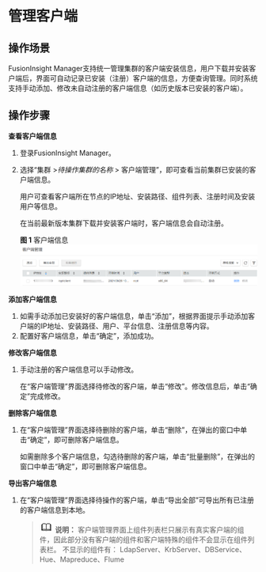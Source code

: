 # 管理客户端<a name="admin_guide_000022"></a>

## 操作场景<a name="zh-cn_topic_0263899592_section87321600357"></a>

FusionInsight Manager支持统一管理集群的客户端安装信息，用户下载并安装客户端后，界面可自动记录已安装（注册）客户端的信息，方便查询管理。同时系统支持手动添加、修改未自动注册的客户端信息（如历史版本已安装的客户端）。

## 操作步骤<a name="zh-cn_topic_0263899592_section9746956141810"></a>

**查看客户端信息**

1.  登录FusionInsight Manager。
2.  选择“集群 \>_待操作集群的名称_  \> 客户端管理”，即可查看当前集群已安装的客户端信息。

    用户可查看客户端所在节点的IP地址、安装路径、组件列表、注册时间及安装用户等信息。

    在当前最新版本集群下载并安装客户端时，客户端信息会自动注册。

    **图 1**  客户端信息<a name="zh-cn_topic_0263899592_fig166881319181111"></a>  
    ![](figures/客户端信息.png "客户端信息")


**添加客户端信息**

1.  如需手动添加已安装好的客户端信息，单击“添加”，根据界面提示手动添加客户端的IP地址、安装路径、用户、平台信息、注册信息等内容。
2.  配置好客户端信息，单击“确定”，添加成功。

**修改客户端信息**

1.  手动注册的客户端信息可以手动修改。

    在“客户端管理”界面选择待修改的客户端，单击“修改”。修改信息后，单击“确定”完成修改。


**删除客户端信息**

1.  在“客户端管理”界面选择待删除的客户端，单击“删除”，在弹出的窗口中单击“确定”，即可删除客户端信息。

    如需删除多个客户端信息，勾选待删除的客户端，单击“批量删除”，在弹出的窗口中单击“确定”，即可删除客户端信息。


**导出客户端信息**

1.  在“客户端管理”界面选择待操作的客户端，单击“导出全部”可导出所有已注册的客户端信息到本地。

    >![](public_sys-resources/icon-note.gif) **说明：** 
    >客户端管理界面上组件列表栏只展示有真实客户端的组件，因此部分没有客户端的组件和客户端特殊的组件不会显示在组件列表栏。
    >不显示的组件有：
    >LdapServer、KrbServer、DBService、Hue、Mapreduce、Flume


